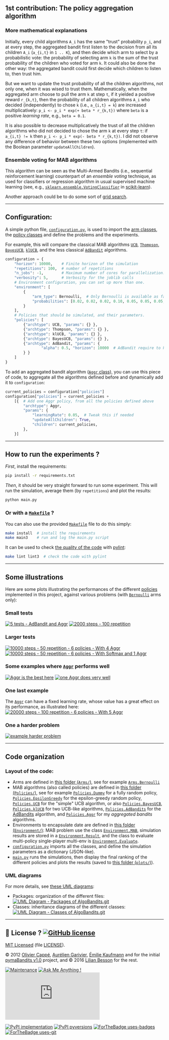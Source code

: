 ## 1st contribution: The **policy aggregation algorithm**

### More mathematical explanations
Initially, every child algorithms `A_i` has the same "trust" probability `p_i`, and at every step, the aggregated bandit first listen to the decision from all its children `A_i` (`a_{i,t}` in `1 .. K`), and then decide which arm to select by a probabilistic vote: the probability of selecting arm `k` is the sum of the trust probability of the children who voted for arm `k`.
It could also be done the other way: the aggregated bandit could first decide which children to listen to, then trust him.

But we want to update the trust probability of all the children algorithms, not only one, when it was wised to trust them.
Mathematically, when the aggregated arm choose to pull the arm `k` at step `t`, if it yielded a positive reward `r_{k,t}`, then the probability of all children algorithms `A_i` who decided (independently) to chose `k` (i.e., `a_{i,t} = k`) are increased multiplicatively: `p_i <- p_i * exp(+ beta * r_{k,t})` where `beta` is a positive *learning rate*, e.g., `beta = 0.1`.

It is also possible to decrease multiplicatively the trust of all the children algorithms who did not decided to chose the arm `k` at every step `t`: if  `a_{i,t} != k` then `p_i <- p_i * exp(- beta * r_{k,t})`. I did not observe any difference of behavior between these two options (implemented with the Boolean parameter `updateAllChildren`).

### Ensemble voting for MAB algorithms
This algorithm can be seen as the Multi-Armed Bandits (i.e., sequential reinforcement learning) counterpart of an *ensemble voting* technique, as used for classifiers or regression algorithm in usual supervised machine learning (see, e.g., [`sklearn.ensemble.VotingClassifier`](http://scikit-learn.org/stable/modules/generated/sklearn.ensemble.VotingClassifier.html#sklearn.ensemble.VotingClassifier) in [scikit-learn](http://scikit-learn.org/)).

Another approach could be to do some sort of [grid search](http://scikit-learn.org/stable/modules/grid_search.html).

----

## Configuration:
A simple python file, [`configuration.py`](configuration.py), is used to import the [arm classes](Arms/), the [policy classes](Policies/) and define the problems and the experiments.

For example, this will compare the classical MAB algorithms [`UCB`](Policies/UCB.py), [`Thompson`](Policies/Thompson.py), [`BayesUCB`](Policies/BayesUCB.py), [`klUCB`](Policies/klUCB.py), and the less classical [`AdBandit`](Policies/AdBandit.py) algorithms.

```python
configuration = {
    "horizon": 10000,    # Finite horizon of the simulation
    "repetitions": 100,  # number of repetitions
    "n_jobs": -1,        # Maximum number of cores for parallelization: use ALL your CPU
    "verbosity": 5,      # Verbosity for the joblib calls
    # Environment configuration, you can set up more than one.
    "environment": [
        {
            "arm_type": Bernoulli,  # Only Bernoulli is available as far as now
            "probabilities": [0.02, 0.02, 0.02, 0.10, 0.05, 0.05, 0.05, 0.01, 0.01, 0.01]
        }
    ],
    # Policies that should be simulated, and their parameters.
    "policies": [
        {"archtype": UCB, "params": {} },
        {"archtype": Thompson, "params": {} },
        {"archtype": klUCB, "params": {} },
        {"archtype": BayesUCB, "params": {} },
        {"archtype": AdBandit, "params": {
                "alpha": 0.5, "horizon": 10000  # AdBandit require to know the horizon
        } }
    ]
}
```

To add an aggregated bandit algorithm ([`Aggr` class](Policies/Aggr.py)), you can use this piece of code, to aggregate all the algorithms defined before and dynamically add it to `configuration`:
```python
current_policies = configuration["policies"]
configuration["policies"] = current_policies +
    [{  # Add one Aggr policy, from all the policies defined above
        "archtype": Aggr,
        "params": {
            "learningRate": 0.05,  # Tweak this if needed
            "updateAllChildren": True,
            "children": current_policies,
        },
    }]
```

----

## How to run the experiments ?
*First*, install the requirements:
```bash
pip install -r requirements.txt
```

*Then*, it should be very straight forward to run some experiment.
This will run the simulation, average them (by `repetitions`) and plot the results:
```bash
python main.py
```

### Or with a [`Makefile`](Makefile) ?
You can also use the provided [`Makefile`](Makefile) file to do this simply:
```bash
make install  # install the requirements
make main3    # run and log the main.py script
```

It can be used to check [the quality of the code](logs/main_pylint_log.txt) with [pylint](https://www.pylint.org/):
```bash
make lint lint3  # check the code with pylint
```

----

## Some illustrations
Here are some plots illustrating the performances of the different [policies](Policies/) implemented in this project, against various problems (with [`Bernoulli`](Arms/Bernoulli.py) arms only):

### Small tests
[![5 tests - AdBandit and Aggr](plots/5_tests_AdBandit__et_Aggr.png)](plots/5_tests_AdBandit__et_Aggr.png)
[![2000 steps - 100 repetition](plots/2000_steps__100_average.png)](plots/2000_steps__100_average.png)

### Larger tests
[![10000 steps - 50 repetition - 6 policies - With 4 Aggr](plots/10000_steps__50_repetition_6_policies_4_Aggr.png)](plots/10000_steps__50_repetition_6_policies_4_Aggr.png)
[![10000 steps - 50 repetition - 6 policies - With Softmax and 1 Aggr](plots/10000_steps__50_repetition_6_policies_with_Softmax_1_Aggr.png)](plots/10000_steps__50_repetition_6_policies_with_Softmax_1_Aggr.png)

### Some examples where [`Aggr`](Policies/Aggr.py) performs well
[![Aggr is the best here](plots/Aggr_is_the_best_here.png)](plots/Aggr_is_the_best_here.png)
[![one Aggr does very well](plots/one_Aggr_does_very_well.png)](plots/one_Aggr_does_very_well.png)

### One last example
The [`Aggr`](Policies/Aggr.py) can have a fixed learning rate, whose value has a great effect on its performance, as illustrated here:
[![20000 steps - 100 repetition - 6 policies - With 5 Aggr](plots/20000_steps__100_repetition_6_policies_5_Aggr.png)](plots/20000_steps__100_repetition_6_policies_5_Aggr.png)

### One a harder problem
[![example harder problem](plots/example_harder_problem.png)](plots/example_harder_problem.png)

----

## Code organization
### Layout of the code:
- Arms are defined in [this folder (`Arms/`)](Arms/), see for example [`Arms.Bernoulli`](Arms/Bernoulli.py)
- MAB algorithms (also called policies) are defined in [this folder (`Policies/`)](Policies/), see for example [`Policies.Dummy`](Policies/Dummy.py) for a fully random policy, [`Policies.EpsilonGreedy`](Policies/EpsilonGreedy.py) for the epsilon-greedy random policy, [`Policies.UCB`](Policies/UCB.py) for the "simple" UCB algorithm, or also [`Policies.BayesUCB`](Policies/BayesUCB.py), [`Policies.klUCB`](Policies/klUCB.py) for two UCB-like algorithms, [`Policies.AdBandits`](Policies/AdBandits.py) for the [AdBandits](https://github.com/flaviotruzzi/AdBandits/) algorithm, and [`Policies.Aggr`](Policies/Aggr.py) for my *aggregated bandits* algorithms.
- Environments to encapsulate date are defined in [this folder (`Environment/`)](Environment/): MAB problem use the class [`Environment.MAB`](Environment/MAB.py), simulation results are stored in a [`Environment.Result`](Environment/Result.py), and the class to evaluate multi-policy single-player multi-env is [`Environment.Evaluate`](Environment/Evaluate.py).
- [`configuration.py`](configuration.py) imports all the classes, and define the simulation parameters as a dictionary (JSON-like).
- [`main.py`](main.py) runs the simulations, then display the final ranking of the different policies and plots the results (saved to [this folder (`plots/`)](plots/)).

### UML diagrams
For more details, see [these UML diagrams](uml_diagrams/):

- Packages: organization of the different files:
[![UML Diagram - Packages of AlgoBandits.git](uml_diagrams/packages_AlgoBandits.png)](uml_diagrams/packages_AlgoBandits.svg)
- Classes: inheritance diagrams of the different classes:
[![UML Diagram - Classes of AlgoBandits.git](uml_diagrams/classes_AlgoBandits.png)](uml_diagrams/classes_AlgoBandits.svg)

----

## :scroll: License ? [![GitHub license](https://img.shields.io/github/license/Naereen/AlgoBandits.svg)](https://github.com/Naereen/AlgoBandits/blob/master/LICENSE)
[MIT Licensed](https://lbesson.mit-license.org/) (file [LICENSE](LICENSE)).

© 2012 [Olivier Cappé](http://perso.telecom-paristech.fr/%7Ecappe/), [Aurélien Garivier](https://www.math.univ-toulouse.fr/%7Eagarivie/), [Émilie Kaufmann](http://chercheurs.lille.inria.fr/ekaufman/) and for the initial [pymaBandits v1.0](http://mloss.org/software/view/415/) project, and © 2016 [Lilian Besson](https://GitHub.com/Naereen) for the rest.

[![Maintenance](https://img.shields.io/badge/Maintained%3F-yes-green.svg)](https://GitHub.com/Naereen/AlgoBandits/graphs/commit-activity)
[![Ask Me Anything !](https://img.shields.io/badge/Ask%20me-anything-1abc9c.svg)](https://GitHub.com/Naereen/ama)
[![Analytics](https://ga-beacon.appspot.com/UA-38514290-17/github.com/Naereen/AlgoBandits/README.md?pixel)](https://GitHub.com/Naereen/AlgoBandits/)

[![PyPI implementation](https://img.shields.io/pypi/implementation/ansicolortags.svg)](https://pypi.python.org/pypi/ansicolortags/)
[![PyPI pyversions](https://img.shields.io/pypi/pyversions/ansicolortags.svg)](https://pypi.python.org/pypi/ansicolortags/)
[![ForTheBadge uses-badges](http://ForTheBadge.com/images/badges/uses-badges.svg)](http://ForTheBadge.com)
[![ForTheBadge uses-git](http://ForTheBadge.com/images/badges/uses-git.svg)](https://GitHub.com/)
